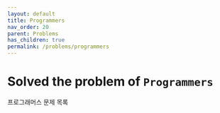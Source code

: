 ```yaml
---
layout: default
title: Programmers
nav_order: 20
parent: Problems
has_children: true
permalink: /problems/programmers
---
```


# Solved the problem of `Programmers`

프로그래머스 문제 목록
